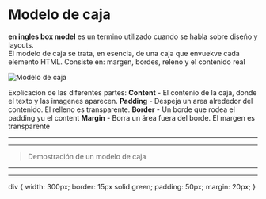 # Modelo de caja

**en ingles box model** es un termino utilizado cuando se habla sobre diseño y layouts.  
 El  modelo de caja se trata, en esencia, de una caja que envuekve cada elemento HTML.
Consiste en: margen, bordes, releno y el contenido real 
 <!-- imagen -->
![**Modelo de caja**](https://www.w3.org/TR/CSS2/images/boxdim.png "modelo de caja")

Explicacion de las diferentes partes:
**Content** - El contenio de la caja, donde el texto y las imagenes aparecen.
**Padding** - Despeja un area alrededor del contenido. El relleno es transparente.
**Border** - Un borde que rodea el padding yu el content
**Margin** - Borra un área fuera del borde. El margen es transparente

---
---

>Demostración de un modelo de caja

---
---


div {
  width: 300px;
  border: 15px solid green;
  padding: 50px;
  margin: 20px;
}